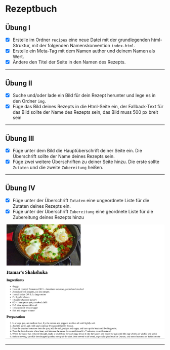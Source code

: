 # Rezeptbuch

## Übung I

- [x] Erstelle im Ordner `recipes` eine neue Datei mit der grundlegenden html-Struktur, mit der folgenden Namenskonvention `index.html`.
- [x] Erstelle ein Meta-Tag mit dem Namen author und deinem Namen als Wert.
- [x] Ändere den Titel der Seite in den Namen des Rezepts.

---

## Übung II

- [x] Suche und/oder lade ein Bild für dein Rezept herunter und lege es in den Ordner `img`.
- [x] Füge das Bild deines Rezepts in die Html-Seite ein, der Fallback-Text für das Bild sollte der Name des Rezepts sein, das Bild muss 500 px breit sein

---

## Übung III

- [x] Füge unter dem Bild die Hauptüberschrift deiner Seite ein. Die Überschrift sollte der Name deines Rezepts sein.
- [x] Füge zwei weitere Überschriften zu deiner Seite hinzu. Die erste sollte `Zutaten` und die zweite `Zubereitung` heißen.

---

## Übung IV

- [x] Füge unter der Überschrift `Zutaten` eine ungeordnete Liste für die Zutaten deines Rezepts ein.
- [x] Füge unter der Überschrift `Zubereitung` eine geordnete Liste für die Zubereitung deines Rezepts hinzu

![mockup-image](/img/reference-image.png)

---
